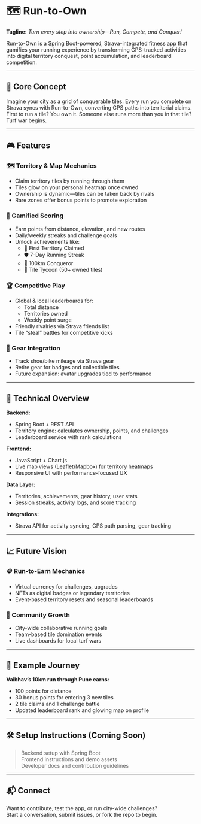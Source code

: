 # 🗺️ Run-to-Own

**Tagline:** _Turn every step into ownership—Run, Compete, and Conquer!_

Run-to-Own is a Spring Boot-powered, Strava-integrated fitness app that gamifies your running experience by transforming GPS-tracked activities into digital territory conquest, point accumulation, and leaderboard competition.

---

## 🌟 Core Concept

Imagine your city as a grid of conquerable tiles. Every run you complete on Strava syncs with Run-to-Own, converting GPS paths into territorial claims. First to run a tile? You own it. Someone else runs more than you in that tile? Turf war begins.

---

## 🎮 Features

### 🗺️ Territory & Map Mechanics
- Claim territory tiles by running through them
- Tiles glow on your personal heatmap once owned
- Ownership is dynamic—tiles can be taken back by rivals
- Rare zones offer bonus points to promote exploration

### 🧠 Gamified Scoring
- Earn points from distance, elevation, and new routes
- Daily/weekly streaks and challenge goals
- Unlock achievements like:
  - 🚀 First Territory Claimed
  - 🛡️ 7-Day Running Streak
  - 🏅 100km Conqueror
  - 👑 Tile Tycoon (50+ owned tiles)

### 🏆 Competitive Play
- Global & local leaderboards for:
  - Total distance
  - Territories owned
  - Weekly point surge
- Friendly rivalries via Strava friends list
- Tile “steal” battles for competitive kicks

### 👟 Gear Integration
- Track shoe/bike mileage via Strava gear
- Retire gear for badges and collectible tiles
- Future expansion: avatar upgrades tied to performance

---

## 🚀 Technical Overview

**Backend:**  
- Spring Boot + REST API  
- Territory engine: calculates ownership, points, and challenges  
- Leaderboard service with rank calculations  

**Frontend:**  
- JavaScript + Chart.js  
- Live map views (Leaflet/Mapbox) for territory heatmaps  
- Responsive UI with performance-focused UX  

**Data Layer:**  
- Territories, achievements, gear history, user stats  
- Session streaks, activity logs, and score tracking

**Integrations:**  
- Strava API for activity syncing, GPS path parsing, gear tracking  

---

## 📈 Future Vision

### 🪙 Run-to-Earn Mechanics
- Virtual currency for challenges, upgrades  
- NFTs as digital badges or legendary territories  
- Event-based territory resets and seasonal leaderboards

### 👥 Community Growth
- City-wide collaborative running goals  
- Team-based tile domination events  
- Live dashboards for local turf wars

---

## 👣 Example Journey

**Vaibhav’s 10km run through Pune earns:**
- 100 points for distance  
- 30 bonus points for entering 3 new tiles  
- 2 tile claims and 1 challenge battle  
- Updated leaderboard rank and glowing map on profile  

---

## 🛠️ Setup Instructions (Coming Soon)

> Backend setup with Spring Boot  
> Frontend instructions and demo assets  
> Developer docs and contribution guidelines

---

## 📬 Connect

Want to contribute, test the app, or run city-wide challenges?  
Start a conversation, submit issues, or fork the repo to begin.
